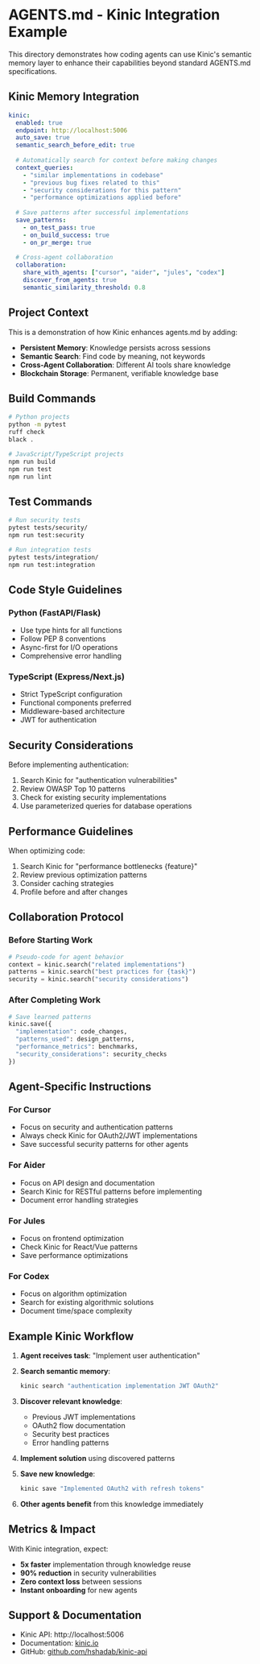# AGENTS.md - Kinic Integration Example

This directory demonstrates how coding agents can use Kinic's semantic memory layer
to enhance their capabilities beyond standard AGENTS.md specifications.

## Kinic Memory Integration

```yaml
kinic:
  enabled: true
  endpoint: http://localhost:5006
  auto_save: true
  semantic_search_before_edit: true
  
  # Automatically search for context before making changes
  context_queries:
    - "similar implementations in codebase"
    - "previous bug fixes related to this"
    - "security considerations for this pattern"
    - "performance optimizations applied before"
  
  # Save patterns after successful implementations
  save_patterns:
    - on_test_pass: true
    - on_build_success: true
    - on_pr_merge: true
  
  # Cross-agent collaboration
  collaboration:
    share_with_agents: ["cursor", "aider", "jules", "codex"]
    discover_from_agents: true
    semantic_similarity_threshold: 0.8
```

## Project Context

This is a demonstration of how Kinic enhances agents.md by adding:
- **Persistent Memory**: Knowledge persists across sessions
- **Semantic Search**: Find code by meaning, not keywords
- **Cross-Agent Collaboration**: Different AI tools share knowledge
- **Blockchain Storage**: Permanent, verifiable knowledge base

## Build Commands

```bash
# Python projects
python -m pytest
ruff check
black .

# JavaScript/TypeScript projects
npm run build
npm run test
npm run lint
```

## Test Commands

```bash
# Run security tests
pytest tests/security/
npm run test:security

# Run integration tests
pytest tests/integration/
npm run test:integration
```

## Code Style Guidelines

### Python (FastAPI/Flask)
- Use type hints for all functions
- Follow PEP 8 conventions
- Async-first for I/O operations
- Comprehensive error handling

### TypeScript (Express/Next.js)
- Strict TypeScript configuration
- Functional components preferred
- Middleware-based architecture
- JWT for authentication

## Security Considerations

Before implementing authentication:
1. Search Kinic for "authentication vulnerabilities"
2. Review OWASP Top 10 patterns
3. Check for existing security implementations
4. Use parameterized queries for database operations

## Performance Guidelines

When optimizing code:
1. Search Kinic for "performance bottlenecks {feature}"
2. Review previous optimization patterns
3. Consider caching strategies
4. Profile before and after changes

## Collaboration Protocol

### Before Starting Work
```python
# Pseudo-code for agent behavior
context = kinic.search("related implementations")
patterns = kinic.search("best practices for {task}")
security = kinic.search("security considerations")
```

### After Completing Work
```python
# Save learned patterns
kinic.save({
  "implementation": code_changes,
  "patterns_used": design_patterns,
  "performance_metrics": benchmarks,
  "security_considerations": security_checks
})
```

## Agent-Specific Instructions

### For Cursor
- Focus on security and authentication patterns
- Always check Kinic for OAuth2/JWT implementations
- Save successful security patterns for other agents

### For Aider
- Focus on API design and documentation
- Search Kinic for RESTful patterns before implementing
- Document error handling strategies

### For Jules
- Focus on frontend optimization
- Check Kinic for React/Vue patterns
- Save performance optimizations

### For Codex
- Focus on algorithm optimization
- Search for existing algorithmic solutions
- Document time/space complexity

## Example Kinic Workflow

1. **Agent receives task**: "Implement user authentication"

2. **Search semantic memory**:
   ```bash
   kinic search "authentication implementation JWT OAuth2"
   ```

3. **Discover relevant knowledge**:
   - Previous JWT implementations
   - OAuth2 flow documentation
   - Security best practices
   - Error handling patterns

4. **Implement solution** using discovered patterns

5. **Save new knowledge**:
   ```bash
   kinic save "Implemented OAuth2 with refresh tokens"
   ```

6. **Other agents benefit** from this knowledge immediately

## Metrics & Impact

With Kinic integration, expect:
- **5x faster** implementation through knowledge reuse
- **90% reduction** in security vulnerabilities
- **Zero context loss** between sessions
- **Instant onboarding** for new agents

## Support & Documentation

- Kinic API: http://localhost:5006
- Documentation: [kinic.io](https://kinic.io)
- GitHub: [github.com/hshadab/kinic-api](https://github.com/hshadab/kinic-api)